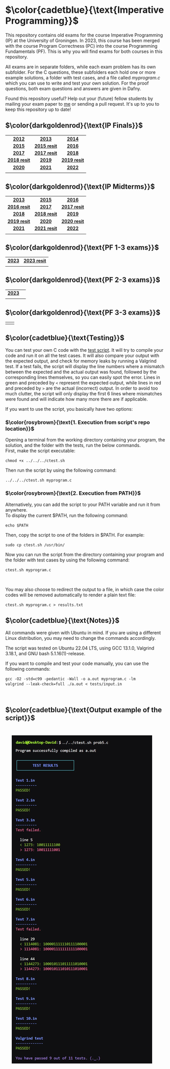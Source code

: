 # $\color{cadetblue}{\text{Imperative Programming}}$

This repository contains old exams for the course Imperative Programming (IP) at the University of Groningen. In 2023, this course has been merged with the course Program Correctness (PC) into the course Programming Fundamentals (PF). This is why you will find exams for both courses in this repository.

All exams are in separate folders, while each exam problem has its own subfolder. For the C questions, these subfolders each hold one or more example solutions, a folder with test cases, and a file called *myprogram.c* which you can use to write and test your own solution. For the proof questions, both exam questions and answers are given in Dafny.
  
Found this repository useful? Help out your (future) fellow students by mailing your exam paper to [me](mailto:pl3onasm@gmail.com) or sending a pull request. It's up to you to keep this repository up to date!

## $\color{darkgoldenrod}{\text{IP Finals}}$

||||
|:---:|:---:|:---:|
| **[2012](https://github.com/pl3onasm/Imperative-programming/tree/main/IP-Finals/2012)**| **[2013](https://github.com/pl3onasm/Imperative-programming/tree/main/IP-Finals/2013)**| **[2014](https://github.com/pl3onasm/Imperative-programming/tree/main/IP-Finals/2014)**|
| **[2015](https://github.com/pl3onasm/Imperative-programming/tree/main/IP-Finals/2015)**| **[2015 resit](https://github.com/pl3onasm/Imperative-programming/tree/main/IP-Finals/2015resit)**| **[2016](https://github.com/pl3onasm/Imperative-programming/tree/main/IP-Finals/2016)**|
| **[2017](https://github.com/pl3onasm/Imperative-programming/tree/main/IP-Finals/2017)**| **[2017 resit](https://github.com/pl3onasm/Imperative-programming/tree/main/IP-Finals/2017resit)**| **[2018](https://github.com/pl3onasm/Imperative-programming/tree/main/IP-Finals/2018)**|
| **[2018 resit](https://github.com/pl3onasm/Imperative-programming/tree/main/IP-Finals/2018resit)**| **[2019](https://github.com/pl3onasm/Imperative-programming/tree/main/IP-Finals/2019)**| **[2019 resit](https://github.com/pl3onasm/Imperative-programming/tree/main/IP-Finals/2019resit)**|
| **[2020](https://github.com/pl3onasm/Imperative-programming/tree/main/IP-Finals/2020)**| **[2021](https://github.com/pl3onasm/Imperative-programming/tree/main/IP-Finals/2021)**| **[2022](https://github.com/pl3onasm/Imperative-programming/tree/main/IP-Finals/2022)**|
||||

## $\color{darkgoldenrod}{\text{IP Midterms}}$

||||
|:---:|:---:|:---:|
| **[2013](https://github.com/pl3onasm/Imperative-programming/tree/main/IP-Midterms/mid2013)**| **[2015](https://github.com/pl3onasm/Imperative-programming/tree/main/IP-Midterms/mid2015)**| **[2016](https://github.com/pl3onasm/Imperative-programming/tree/main/IP-Midterms/mid2016)**|
| **[2016 resit](https://github.com/pl3onasm/Imperative-programming/tree/main/IP-Midterms/mid2016resit)**| **[2017](https://github.com/pl3onasm/Imperative-programming/tree/main/IP-Midterms/mid2017)**| **[2017 resit](https://github.com/pl3onasm/Imperative-programming/tree/main/IP-Midterms/mid2017resit)**|
| **[2018](https://github.com/pl3onasm/Imperative-programming/tree/main/IP-Midterms/mid2018)** | **[2018 resit](https://github.com/pl3onasm/Imperative-programming/tree/main/IP-Midterms/mid2018resit)**|**[2019](https://github.com/pl3onasm/Imperative-programming/tree/main/IP-Midterms/mid2019)**|
|**[2019 resit](https://github.com/pl3onasm/Imperative-programming/tree/main/IP-Midterms/mid2019resit)**| **[2020](https://github.com/pl3onasm/Imperative-programming/tree/main/IP-Midterms/mid2020)**| **[2020 resit](https://github.com/pl3onasm/Imperative-programming/tree/main/IP-Midterms/mid2020resit)**|
| **[2021](https://github.com/pl3onasm/Imperative-programming/tree/main/IP-Midterms/mid2021)**| **[2021 resit](https://github.com/pl3onasm/Imperative-programming/tree/main/IP-Midterms/mid2021resit)**|**[2022](https://github.com/pl3onasm/Imperative-programming/tree/main/IP-Midterms/mid2022)**|
||||

## $\color{darkgoldenrod}{\text{PF 1-3 exams}}$

|||
|:---:|:---:|
**[2023](https://github.com/pl3onasm/Imperative-programming/tree/main/PF1-3/exam1-2023)**| **[2023 resit](https://github.com/pl3onasm/Imperative-programming/tree/main/PF2-3/exam2-2023)**|
|||

## $\color{darkgoldenrod}{\text{PF 2-3 exams}}$

|||
|:---:|:---:|
**[2023](https://github.com/pl3onasm/Imperative-programming/tree/main/PF2-3/exam2-2023)**| |
|||

## $\color{darkgoldenrod}{\text{PF 3-3 exams}}$

|||
|:---:|:---:|
|||

## $\color{cadetblue}{\text{Testing}}$

You can test your own C code with the [test script](https://github.com/pl3onasm/Imperative-programming/blob/main/ctest.sh). It will try to compile your code and run it on all the test cases. It will also compare your output with the expected output, and check for memory leaks by running a Valgrind test. If a test fails, the script will display the line numbers where a mismatch between the expected and the actual output was found, followed by the corresponding lines themselves, so you can easily spot the error. Lines in green and preceded by `<` represent the expected output, while lines in red and preceded by `>` are the actual (incorrect) output. In order to avoid too much clutter, the script will only display the first 6 lines where mismatches were found and will indicate how many more there are if applicable.

If you want to use the script, you basically have two options:  

### $\color{rosybrown}{\text{1. Execution from script's repo location}}$  

Opening a terminal from the working directory containing your program, the solution, and the folder with the tests, run the below commands.  
First, make the script executable:

```linux
chmod +x ../../../ctest.sh
```

Then run the script by using the following command:

```linux
../../../ctest.sh myprogram.c
```

### $\color{rosybrown}{\text{2. Execution from PATH}}$

Alternatively, you can add the script to your PATH variable and run it from anywhere.  
To display the current $PATH, run the following command:

```linux
echo $PATH
```

Then, copy the script to one of the folders in $PATH. For example:

```linux
sudo cp ctest.sh /usr/bin/
```

Now you can run the script from the directory containing your program and the folder with test cases by using the following command:

```linux
ctest.sh myprogram.c
```  

&nbsp;&nbsp;&nbsp;

You may also choose to redirect the output to a file, in which case the color codes will be removed automatically to render a plain text file:

```linux
ctest.sh myprogram.c > results.txt
```

## $\color{cadetblue}{\text{Notes}}$

All commands were given with Ubuntu in mind. If you are using a different Linux distribution, you may need to change the commands accordingly.

The script was tested on Ubuntu 22.04 LTS, using GCC 13.1.0, Valgrind 3.18.1, and GNU bash 5.1.16(1)-release.

If you want to compile and test your code manually, you can use the following commands:

```linux
gcc -O2 -std=c99 -pedantic -Wall -o a.out myprogram.c -lm
valgrind --leak-check=full ./a.out < tests/input.in
```

&nbsp;&nbsp;&nbsp;

## $\color{cadetblue}{\text{Output example of the script}}$

<p align="center" width="50%">
<img src="example.jpg"
     alt="Example output"
     style="float: left; padding-top:25px; padding-left:20px; padding-right:20px;" />  
</p>
